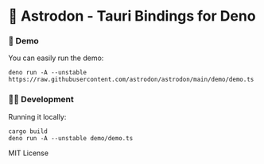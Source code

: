 # 🦕 Astrodon - Tauri Bindings for Deno 

### 🎁 Demo 
You can easily run the demo:
```
deno run -A --unstable https://raw.githubusercontent.com/astrodon/astrodon/main/demo/demo.ts
```

### 👩‍💻 Development
Running it locally:
```
cargo build
deno run -A --unstable demo/demo.ts
```

MIT License
